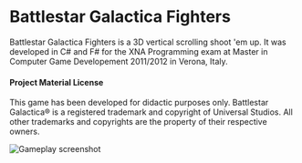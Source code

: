 # Battlestar Galactica Fighters

Battlestar Galactica Fighters is a 3D vertical scrolling shoot 'em up.
It was developed in C# and F# for the XNA Programming exam at Master in Computer Game Developement 2011/2012 in Verona, Italy.

#### Project Material License

This game has been developed for didactic purposes only.
Battlestar Galactica® is a registered trademark and copyright of Universal Studios.
All other trademarks and copyrights are the property of their respective owners.

![Gameplay screenshot](http://download-codeplex.sec.s-msft.com/Download?ProjectName=bgf&DownloadId=365125)
